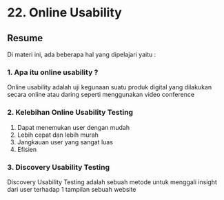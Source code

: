 # 22. Online Usability

## Resume
Di materi ini, ada beberapa hal yang dipelajari yaitu :

### 1. Apa itu online usability ?
Online usability adalah uji kegunaan suatu produk digital yang dilakukan secara online atau
daring seperti menggunakan video conference

### 2. Kelebihan Online Usability Testing 
1. Dapat menemukan user dengan mudah
2. Lebih cepat dan lebih murah
3. Jangkauan user yang sangat luas
4. Efisien

### 3. Discovery Usability Testing
Discovery Usability Testing adalah sebuah metode untuk menggali insight dari user
terhadap 1 tampilan sebuah website
